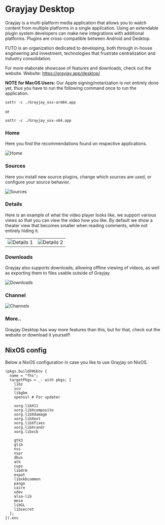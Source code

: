 
# Grayjay Desktop
Grayjay is a multi-platform media application that allows you to watch content from multiple platforms in a single application. Using an extendable plugin system developers can make new integrations with additional platforms. Plugins are cross-compatible between Android and Desktop.

FUTO is an organization dedicated to developing, both through in-house engineering and investment, technologies that frustrate centralization and industry consolidation.

For more elaborate showcase of features and downloads, check out the website.
Website: https://grayjay.app/desktop/

**NOTE for MacOS Users:** Our Apple signing/notarization is not entirely done yet, thus you have to run the following command once to run the application.
```
xattr -c ./Grayjay_osx-arm64.app

```
or
```
xattr -c ./Grayjay_osx-x64.app
```


### Home
Here you find the recommendations found on respective applications.

![Home](https://gitlab.futo.org/videostreaming/Grayjay.Desktop/-/raw/master/imgs/home.PNG)


### Sources
Here you install new source plugins, change which sources are used, or configure your source behavior.

![Sources](https://gitlab.futo.org/videostreaming/Grayjay.Desktop/-/raw/master/imgs/sources.PNG)

### Details
Here is an example of what the video player looks like, we support various views so that you can view the video how you like. By default we show a theater view that becomes smaller when reading comments, while not entirely hiding it.

|  |  |
|--|--|
| ![Details 1](https://gitlab.futo.org/videostreaming/Grayjay.Desktop/-/raw/master/imgs/detail1.PNG) | ![Details 2](https://gitlab.futo.org/videostreaming/Grayjay.Desktop/-/raw/master/imgs/detail2.PNG) |

### Downloads
Grayjay also supports downloads, allowing offline viewing of videos, as well as exporting them to files usable outside of Grayjay.

![Downloads](https://gitlab.futo.org/videostreaming/Grayjay.Desktop/-/raw/master/imgs/download.PNG)

### Channel
![Channels](https://gitlab.futo.org/videostreaming/Grayjay.Desktop/-/raw/master/imgs/channel.PNG)


### More..
Grayjay Desktop has way more features than this, but for that, check out the website or download it yourself!



## NixOS config

Below a NixOS configuration in case you like to use Grayjay on NixOS.
```
(pkgs.buildFHSEnv {
  name = "fhs";
  targetPkgs = _: with pkgs; [
    libz
    icu
    libgbm
    openssl # For updater

    xorg.libX11
    xorg.libXcomposite
    xorg.libXdamage
    xorg.libXext
    xorg.libXfixes
    xorg.libXrandr
    xorg.libxcb

    gtk3
    glib
    nss
    nspr
    dbus
    atk
    cups
    libdrm
    expat
    libxkbcommon
    pango
    cairo
    udev
    alsa-lib
    mesa
    libGL
    libsecret
  ];
}).env
```


